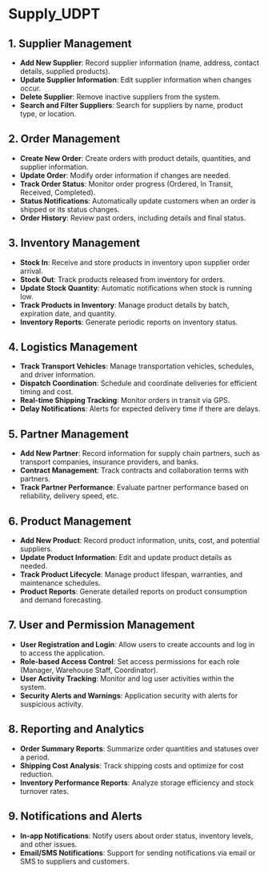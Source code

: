 # Supply_UDPT

## 1. Supplier Management
- **Add New Supplier**: Record supplier information (name, address, contact details, supplied products).
- **Update Supplier Information**: Edit supplier information when changes occur.
- **Delete Supplier**: Remove inactive suppliers from the system.
- **Search and Filter Suppliers**: Search for suppliers by name, product type, or location.

## 2. Order Management
- **Create New Order**: Create orders with product details, quantities, and supplier information.
- **Update Order**: Modify order information if changes are needed.
- **Track Order Status**: Monitor order progress (Ordered, In Transit, Received, Completed).
- **Status Notifications**: Automatically update customers when an order is shipped or its status changes.
- **Order History**: Review past orders, including details and final status.

## 3. Inventory Management
- **Stock In**: Receive and store products in inventory upon supplier order arrival.
- **Stock Out**: Track products released from inventory for orders.
- **Update Stock Quantity**: Automatic notifications when stock is running low.
- **Track Products in Inventory**: Manage product details by batch, expiration date, and quantity.
- **Inventory Reports**: Generate periodic reports on inventory status.

## 4. Logistics Management
- **Track Transport Vehicles**: Manage transportation vehicles, schedules, and driver information.
- **Dispatch Coordination**: Schedule and coordinate deliveries for efficient timing and cost.
- **Real-time Shipping Tracking**: Monitor orders in transit via GPS.
- **Delay Notifications**: Alerts for expected delivery time if there are delays.

## 5. Partner Management
- **Add New Partner**: Record information for supply chain partners, such as transport companies, insurance providers, and banks.
- **Contract Management**: Track contracts and collaboration terms with partners.
- **Track Partner Performance**: Evaluate partner performance based on reliability, delivery speed, etc.

## 6. Product Management
- **Add New Product**: Record product information, units, cost, and potential suppliers.
- **Update Product Information**: Edit and update product details as needed.
- **Track Product Lifecycle**: Manage product lifespan, warranties, and maintenance schedules.
- **Product Reports**: Generate detailed reports on product consumption and demand forecasting.

## 7. User and Permission Management
- **User Registration and Login**: Allow users to create accounts and log in to access the application.
- **Role-based Access Control**: Set access permissions for each role (Manager, Warehouse Staff, Coordinator).
- **User Activity Tracking**: Monitor and log user activities within the system.
- **Security Alerts and Warnings**: Application security with alerts for suspicious activity.

## 8. Reporting and Analytics
- **Order Summary Reports**: Summarize order quantities and statuses over a period.
- **Shipping Cost Analysis**: Track shipping costs and optimize for cost reduction.
- **Inventory Performance Reports**: Analyze storage efficiency and stock turnover rates.

## 9. Notifications and Alerts
- **In-app Notifications**: Notify users about order status, inventory levels, and other issues.
- **Email/SMS Notifications**: Support for sending notifications via email or SMS to suppliers and customers.

